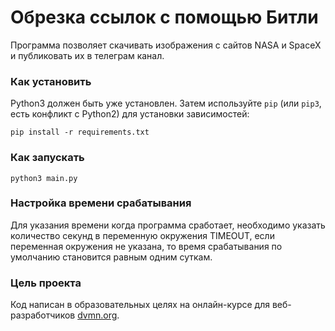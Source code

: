 # Обрезка ссылок с помощью Битли

Программа позволяет скачивать изображения с сайтов NASA и SpaceX и публиковать их в телеграм канал.

### Как установить
Python3 должен быть уже установлен.
Затем используйте `pip` (или `pip3`, есть конфликт с Python2) для установки зависимостей:
```
pip install -r requirements.txt
```

### Как запускать
```
python3 main.py
```

### Настройка времени срабатывания
Для указания времени когда программа сработает, необходимо указать количество секунд в переменную окружения
TIMEOUT, если переменная окружения не указана, то время срабатывания по умолчанию становится равным одним суткам.

### Цель проекта

Код написан в образовательных целях на онлайн-курсе для веб-разработчиков [dvmn.org](https://dvmn.org/).
